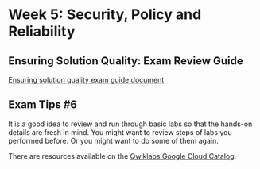 # Week 5: Security, Policy and Reliability

## Ensuring Solution Quality: Exam Review Guide

[Ensuring solution quality exam guide document](../resources/Reading_5_Ensuring_Solution_Quality_Exam_Guide_Review.pdf)

## Exam Tips #6

It is a good idea to review and run through basic labs so that the hands-on details are fresh in mind. You might want to review steps of labs you performed before. Or you might want to do some of them again.

There are resources available on the [Qwiklabs Google Cloud Catalog](https://www.qwiklabs.com/catalog?keywords=&cloud%5B%5D=GCP&format%5B%5D=any&level%5B%5D=any&duration%5B%5D=any&price%5B%5D=any&modality%5B%5D=any&language%5B%5D=any).